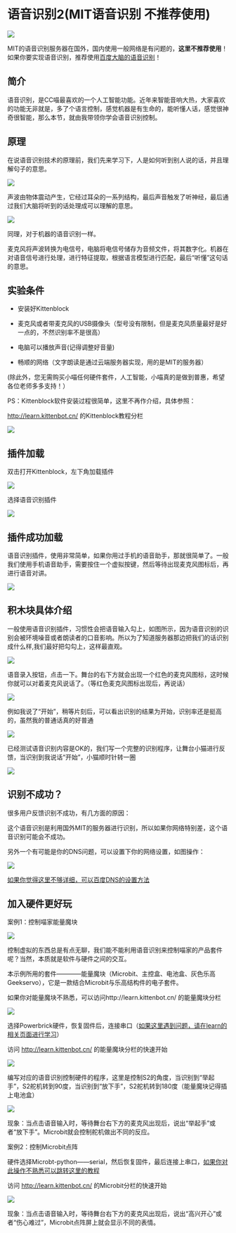 # 语音识别2(MIT语音识别 不推荐使用)

![](./images/c03_13.png)



MIT的语音识别服务器在国外，国内使用一般网络是有问题的，**这里不推荐使用**！如果你要实现语音识别，推荐使用[百度大脑的语音识别](http://learn.kittenbot.cn/zh_CN/latest/AI/%E7%99%BE%E5%BA%A6%E8%AF%AD%E9%9F%B3%E8%AF%86%E5%88%AB.html)！



## 简介

语音识别，是CC喵最喜欢的一个人工智能功能。近年来智能音响大热，大家喜欢的功能无非就是，多了个语言控制，感觉机器是有生命的，能听懂人话，感觉很神奇很智能，那么本节，就由我带领你学会语音识别控制。



## 原理

在说语音识别技术的原理前，我们先来学习下，人是如何听到别人说的话，并且理解句子的意思。

![](./images/c03_12.png)

声波由物体震动产生，它经过耳朵的一系列结构，最后声音触发了听神经，最后通过我们大脑将听到的话处理成可以理解的意思。

![](./images/c03_14.png)

同理，对于机器的语音识别一样。

麦克风将声波转换为电信号，电脑将电信号储存为音频文件，将其数字化。机器在对语音信号进行处理，进行特征提取，根据语言模型进行匹配，最后“听懂”这句话的意思。

## 实验条件

- 安装好Kittenblock

- 麦克风或者带麦克风的USB摄像头（型号没有限制，但是麦克风质量最好是好一点的，不然识别率不是很高）

- 电脑可以播放声音(记得调整好音量)

- 畅顺的网络（文字朗读是通过云端服务器实现，用的是MIT的服务器）


(除此外，您无需购买小喵任何硬件套件，人工智能，小喵真的是做到普惠，希望各位老师多多支持！）

PS：Kittenblock软件安装过程很简单，这里不再作介绍，具体参照：

http://learn.kittenbot.cn/ 的Kittenblock教程分栏

![](./images/c01_16.png)

## 插件加载

双击打开Kittenblock，左下角加载插件

![](./images/c01_01.png)

选择语音识别插件

![](./images/c03_02.png)

## 插件成功加载

语音识别插件，使用非常简单，如果你用过手机的语音助手，那就很简单了。一般我们使用手机语音助手，需要按住一个虚拟按键，然后等待出现麦克风图标后，再进行语音对讲。

![](./images/c03_03.png)

## 积木块具体介绍

一般使用语音识别插件，习惯性会把语音输入勾上，如图所示，因为语音识别的识别会被环境噪音或者朗读者的口音影响。所以为了知道服务器那边把我们的话识别成什么样,我们最好把勾勾上，这样最直观。

![](./images/c03_04.png)

语音录入按钮，点击一下。舞台的右下方就会出现一个红色的麦克风图标，这时候你就可以对着麦克风说话了。（等红色麦克风图标出现后，再说话）

![](./images/c03_05.png)

例如我说了“开始”，稍等片刻后，可以看出识别的结果为开始，识别率还是挺高的，虽然我的普通话真的好普通

![](./images/c03_06.png)

已经测试语音识别内容是OK的，我们写一个完整的识别程序，让舞台小猫进行反馈，当识别到我说话“开始”，小猫顺时针转一圈

![](./images/c03_07.png)

## 识别不成功？

很多用户反馈识别不成功，有几方面的原因：

这个语音识别是利用国外MIT的服务器进行识别，所以如果你网络特别差，这个语音识别可能会不成功。

另外一个有可能是你的DNS问题，可以设置下你的网络设置，如图操作：

![](./images/c03_10.png)

[如果你觉得这里不够详细，可以百度DNS的设置方法](https://jingyan.baidu.com/article/046a7b3e934bf5f9c27fa9f0.html)

## 加入硬件更好玩

案例1：控制喵家能量魔块

![](./images/c03_16.png)

控制虚拟的东西总是有点无聊，我们能不能利用语音识别来控制喵家的产品套件呢？当然，本质就是软件与硬件之间的交互。

本示例所用的套件————能量魔块（Microbit、主控盒、电池盒、灰色乐高Geekservo），它是一款结合Microbit与乐高结构件的电子套件。

如果你对能量魔块不熟悉，可以访问http://learn.kittenbot.cn/ 的能量魔块分栏

![](./images/c03_15.png)

选择Powerbrick硬件，恢复固件后，连接串口（[如果这里遇到问题，请在learn的相关页面进行学习](http://learn.kittenbot.cn/zh_CN/latest/powerbrick_KB/index.html)）

访问 http://learn.kittenbot.cn/ 的能量魔块分栏的快速开始

![](./images/c03_09.png)

编写对应的语音识别控制硬件的程序，这里是控制S2的角度，当识别到“举起手”，S2舵机转到90度，当识别到“放下手”，S2舵机转到180度（能量魔块记得插上电池盒）

![](./images/c03_08.png)

现象：当点击语音输入时，等待舞台右下方的麦克风出现后，说出“举起手”或者“放下手”。Microbit就会控制舵机做出不同的反应。

案例2：控制Microbit点阵

硬件选择Microbt-python——serial，然后恢复固件，最后连接上串口，[如果你对此操作不熟悉可以跳转这里的教程](http://learn.kittenbot.cn/zh_CN/latest/microbit/microbit_kittenblock/03microbit%E4%BD%BF%E7%94%A8%E5%9C%A8%E7%BA%BF%E8%B0%83%E8%AF%95%E6%A8%A1%E5%BC%8F.html)

访问 http://learn.kittenbot.cn/ 的Microbit分栏的快速开始

![](./images/c03_11.png)

现象：当点击语音输入时，等待舞台右下方的麦克风出现后，说出“高兴开心”或者“伤心难过”，Microbit点阵屏上就会显示不同的表情。